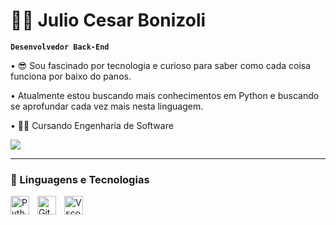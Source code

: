 # 🧑‍💻 Julio Cesar Bonizoli

**`Desenvolvedor Back-End`**

• 😎 Sou fascinado por tecnologia e curioso para saber como cada coisa funciona por baixo do panos.

• Atualmente estou buscando mais conhecimentos em Python e buscando se aprofundar cada vez mais nesta linguagem.

• 🧑‍💻 Cursando Engenharia de Software
<p align="left">
    <a href="[www.linkedin.com/in/julio-bonizoli](https://www.linkedin.com/in/julio-bonizoli-825131311/)">
        <img align="center" src="https://img.shields.io/badge/-LinkedIn-%230077B5?style=for-the-badge&logo=linkedin&logoColor=white" target="_blank">
    </a>
</p>

---

### 🤖 Linguagens e Tecnologias

<img 
    align="left" 
    alt="Python" 
    title="Python"
    width="30px" 
    style="padding-right: 10px;" 
    src="https://cdn.jsdelivr.net/gh/devicons/devicon@latest/icons/python/python-original.svg" 
/>
<img 
    align="left" 
    alt="Git" 
    title="Git"
    width="30px" 
    style="padding-right: 10px;" 
    src="https://cdn.jsdelivr.net/gh/devicons/devicon@latest/icons/git/git-original.svg" 
/>


<img 
    align="left" 
    alt="Vscode" 
    title="Vscode"
    width="30px" 
    src="https://cdn.jsdelivr.net/gh/devicons/devicon@latest/icons/vscode/vscode-original.svg" 
/>
          

<br/>
<br/>

